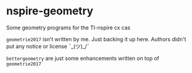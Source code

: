 # nspire-geometry
Some geometry programs for the TI-nspire cx cas

`geometrie2017` isn't written by me. Just backing it up here. Authors didn't put any notice or license ¯\_(ツ)_/¯

`bettergeometry` are just some enhancements written on top of `geometrie2017`
